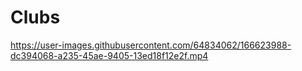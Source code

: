 # Clubs


https://user-images.githubusercontent.com/64834062/166623988-dc394068-a235-45ae-9405-13ed18f12e2f.mp4


